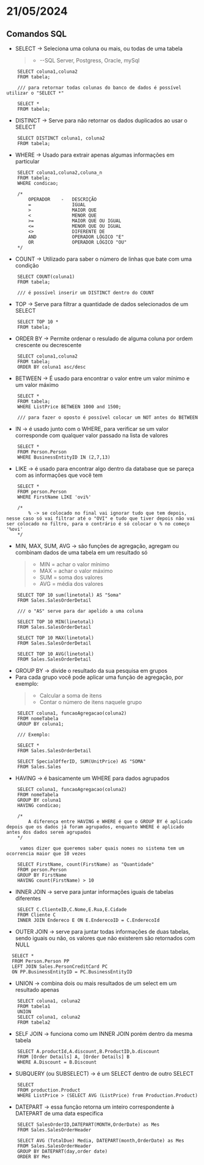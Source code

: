 # 21/05/2024

## Comandos SQL

- SELECT -> Seleciona uma coluna ou mais, ou todas de uma tabela
    > - --SQL Server, Postgress, Oracle, mySql

```
    SELECT coluna1,coluna2
    FROM tabela;

    /// para retornar todas colunas do banco de dados é possível utilizar o "SELECT *"

    SELECT *
    FROM tabela;
```

- DISTINCT -> Serve para não retornar os dados duplicados ao usar o SELECT

```
    SELECT DISTINCT coluna1, coluna2
    FROM tabela;   
```

- WHERE -> Usado para extrair apenas algumas informações em particular

```
    SELECT coluna1,coluna2,coluna_n
    FROM tabela;
    WHERE condicao;

    /*
        OPERADOR    -   DESCRIÇÃO
        =               IGUAL
        >               MAIOR QUE
        <               MENOR QUE
        >=              MAIOR QUE OU IGUAL
        <=              MENOR QUE OU IGUAL
        <>              DIFERENTE DE
        AND             OPERADOR LÓGICO "E"
        OR              OPERADOR LÓGICO "OU"
    */
```    

- COUNT -> Utilizado para saber o número de linhas que bate com uma condição

```
    SELECT COUNT(coluna1)
    FROM tabela;

    /// é possível inserir um DISTINCT dentro do COUNT
```

- TOP -> Serve para filtrar a quantidade de dados selecionados de um SELECT

```
    SELECT TOP 10 *
    FROM tabela;
```

- ORDER BY -> Permite ordenar o resulado de alguma coluna por ordem crescente ou decrescente

```
    SELECT coluna1,coluna2
    FROM tabela;
    ORDER BY coluna1 asc/desc
```

- BETWEEN ->  É usado para encontrar o valor entre um valor mínimo e um valor máximo

```
    SELECT *
    FROM tabela;
    WHERE ListPrice BETWEEN 1000 and 1500;

    /// para fazer o oposto é possível colocar um NOT antes do BETWEEN
```    

- IN -> é usado junto com o WHERE, para verificar se um valor corresponde com qualquer valor passado na lista de valores

```
    SELECT *
    FROM Person.Person
    WHERE BusinessEntityID IN (2,7,13)
```
- LIKE -> é usado para encontrar algo dentro da database que se pareça com as informações que você tem

```
    SELECT *
    FROM person.Person
    WHERE FirstName LIKE 'ovi%'

    /* 
        % -> se colocado no final vai ignorar tudo que tem depois, nesse caso só vai filtrar até o "OVI" e tudo que tiver depois não vai ser colocado no filtro, para o contrário é só colocar o % no começo '%ovi'
    */    
```

- MIN, MAX, SUM, AVG -> são funções de agregação, agregam ou combinam dados de uma tabela em um resultado só
    > - MIN = achar o valor mínimo
    > - MAX = achar o valor máximo
    > - SUM = soma dos valores
    > - AVG = média dos valores

```
    SELECT TOP 10 sum(linetotal) AS "Soma" 
    FROM Sales.SalesOrderDetail

    /// o "AS" serve para dar apelido a uma coluna

    SELECT TOP 10 MIN(linetotal) 
    FROM Sales.SalesOrderDetail

    SELECT TOP 10 MAX(linetotal) 
    FROM Sales.SalesOrderDetail

    SELECT TOP 10 AVG(linetotal) 
    FROM Sales.SalesOrderDetail
```

- GROUP BY -> divide o resultado da sua pesquisa em grupos
- Para cada grupo você pode aplicar uma função de agregação, por exemplo:
    > - Calcular a soma de itens
    > - Contar o número de itens naquele grupo

```
    SELECT coluna1, funcaoAgregacao(coluna2)
    FROM nomeTabela
    GROUP BY coluna1;

    /// Exemplo:

    SELECT *
    FROM Sales.SalesOrderDetail

    SELECT SpecialOfferID, SUM(UnitPrice) AS "SOMA"
    FROM Sales.Sales
```

- HAVING -> é basicamente um WHERE para dados agrupados

```
    SELECT coluna1, funcaoAgregacao(coluna2)
    FROM nomeTabela
    GROUP BY coluna1
    HAVING condicao;

    /*
        A diferença entre HAVING e WHERE é que o GROUP BY é aplicado depois que os dados já foram agrupados, enquanto WHERE é aplicado antes dos dados serem agrupados
    */

     vamos dizer que queremos saber quais nomes no sistema tem um ocorrencia maior que 10 vezes

    SELECT FirstName, count(FirstName) as "Quantidade"
    FROM person.Person
    GROUP BY FirstName
    HAVING count(FirstName) > 10
 ```

- INNER JOIN -> serve para juntar informações iguais de tabelas diferentes

```
    SELECT C.ClienteID,C.Nome,E.Rua,E.Cidade
    FROM Cliente C
    INNER JOIN Endereco E ON E.EnderecoID = C.EnderecoId
```

- OUTER JOIN -> serve para juntar todas informações de duas tabelas, sendo iguais ou não, os valores que não existerem são retornados com NULL

```
  SELECT *
  FROM Person.Person PP
  LEFT JOIN Sales.PersonCreditCard PC
  ON PP.BusinessEntityID = PC.BusinessEntityID
```
 
- UNION -> combina dois ou mais resultados de um select em um resultado apenas

```
    SELECT coluna1, coluna2
    FROM tabela1
    UNION
    SELECT coluna1, coluna2
    FROM tabela2
```

- SELF JOIN -> funciona como um INNER JOIN porém dentro da mesma tabela

```
    SELECT A.productId,A.discount,B.ProductID,b.discount
    FROM [Order Details] A, [Order Details] B
    WHERE A.Discount = B.Discount
```

- SUBQUERY (ou SUBSELECT) -> é um SELECT dentro de outro SELECT

```
    SELECT 
    FROM production.Product
    WHERE ListPrice > (SELECT AVG (ListPrice) from Production.Product)
```

- DATEPART -> essa função retorna um inteiro correspondente à DATEPART de uma data especifica

```
    SELECT SalesOrderID,DATEPART(MONTH,OrderDate) as Mes
    FROM Sales.SalesOrderHeader

    SELECT AVG (TotalDue) Media, DATEPART(month,OrderDate) as Mes
    FROM Sales.SalesOrderHeader
    GROUP BY DATEPART(day,order date)
    ORDER BY Mes
```    
